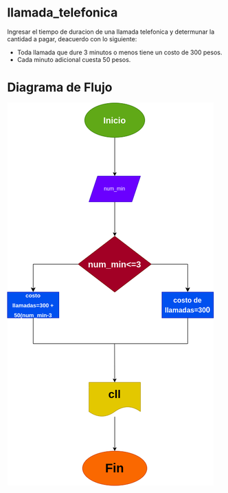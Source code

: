# llamada_telefonica
Ingresar el tiempo de duracion de una llamada telefonica y determunar la cantidad a pagar, deacuerdo con lo siguiente: 
- Toda llamada que dure 3 minutos o menos tiene un costo de 300 pesos.
- Cada minuto adicional cuesta 50 pesos.

# Diagrama de Flujo
![Diagrama de flujo](diagrama.png "Diagrama de Flujo")